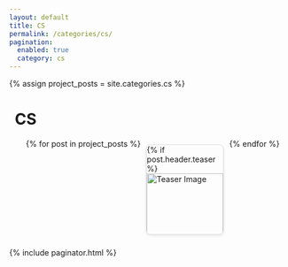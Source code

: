```yaml
---
layout: default
title: CS
permalink: /categories/cs/
pagination:
  enabled: true
  category: cs
---
```


{% assign project_posts = site.categories.cs %}

<h1 style="margin-left: 10px;">CS</h1>
<div class="card-container" style="display: flex; flex-wrap: wrap; margin-left: 30px;">
  {% for post in project_posts %}
  <div class="card" style="width: calc(33.333% - 20px); margin: 10px; border: 1px solid #ddd; border-radius: 8px; overflow: hidden; box-shadow: 0 2px 5px rgba(0, 0, 0, 0.1);">
    {% if post.header.teaser %}
    <div class="card-image" style="max-height: 200px; overflow: hidden;">
      <img src="{{ post.header.teaser }}" alt="Teaser Image" style="width: 100%; object-fit: cover;">
    </div>
    {% endif %}
    <div class="card-content" style="padding: 15px;">
      <h2 style="font-size: 18px; margin: 0;">
        <a href="{{ site.baseurl }}{{ post.url }}" style="text-decoration: none; color: #333;">{{ post.title }}</a>
      </h2>
    </div>
  </div>
  {% endfor %}
</div>

{% include paginator.html %}
